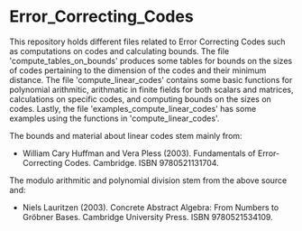 # Error_Correcting_Codes
This repository holds different files related to Error Correcting Codes such as computations on codes and calculating bounds. The file 'compute_tables_on_bounds' produces some tables for bounds on the sizes of codes pertaining to the dimension of the codes and their minimum distance. The file 'compute_linear_codes' contains some basic functions for polynomial arithmitic, arithmatic in finite fields for both scalars and matrices, calculations on specific codes, and computing bounds on the sizes on codes. Lastly, the file 'examples_compute_linear_codes' has some examples using the functions in 'compute_linear_codes'.

The bounds and material about linear codes stem mainly from:
- William Cary Huffman and Vera Pless (2003). Fundamentals of Error-Correcting Codes. Cambridge. ISBN 9780521131704.

The modulo arithmitic and polynomial division stem from the above source and:
- Niels Lauritzen (2003). Concrete Abstract Algebra: From Numbers to Gröbner Bases. Cambridge University Press. ISBN 9780521534109.
